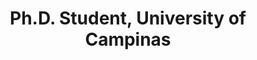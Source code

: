 ---
name: Pedro Tabacof
title: Ph.D. Student, University of Campinas
modal-id: 1
img: tabacof.jpg     
alt: Picture of Pedro Tabacof
topic: Adversarial Attacks on Variational Autoencoders
bio: Pedro Tabacof is a PhD student at the University of Campinas working on baselines for uncertainty problems, comparing Bayesian deep learning with shallow models. He did his Masters thesis on adversarial images and attacks on variational autoencoders. He has also worked on startup companies as a data scientist and R&D engineer, tackling real problems such as preventing credit card fraud or optimizing advanced process control.
website: https://scholar.google.com.br/citations?user=mbEp-w0AAAAJ&hl=en
tags: oral
featuredOrder: 13
---